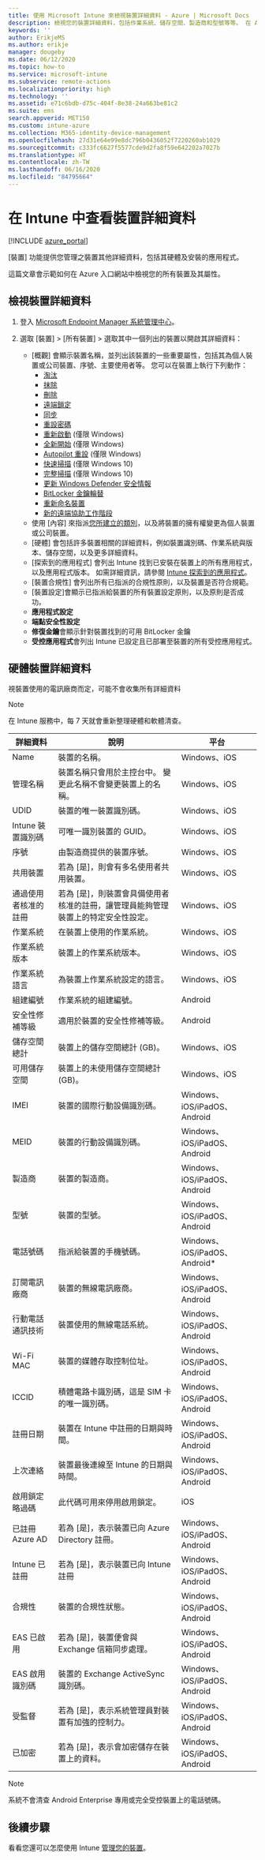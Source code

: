 ```yaml
---
title: 使用 Microsoft Intune 來檢視裝置詳細資料 - Azure | Microsoft Docs
description: 檢視您的裝置詳細資料，包括作業系統、儲存空間、製造商和型號等等。 在 Azure 中使用 Microsoft Intune 取得已安裝的應用程式清單、檢查相容性原則，以及設定 TeamViewer。 類似檢視清查您管理的裝置。
keywords: ''
author: ErikjeMS
ms.author: erikje
manager: dougeby
ms.date: 06/12/2020
ms.topic: how-to
ms.service: microsoft-intune
ms.subservice: remote-actions
ms.localizationpriority: high
ms.technology: ''
ms.assetid: e71c6bdb-d75c-404f-8e38-24a663be81c2
ms.suite: ems
search.appverid: MET150
ms.custom: intune-azure
ms.collection: M365-identity-device-management
ms.openlocfilehash: 27d31e64e99e8dc796b0436052f7220260ab1029
ms.sourcegitcommit: c333fc6627f5577cde9d2fa8f59e642202a7027b
ms.translationtype: HT
ms.contentlocale: zh-TW
ms.lasthandoff: 06/16/2020
ms.locfileid: "84795664"
---
```

# <a name="see-device-details-in-intune"></a>在 Intune 中查看裝置詳細資料

[!INCLUDE [azure_portal](../includes/azure_portal.md)]

[裝置] 功能提供您管理之裝置其他詳細資料，包括其硬體及安裝的應用程式。

這篇文章會示範如何在 Azure 入口網站中檢視您的所有裝置及其屬性。

## <a name="view-the-device-details"></a>檢視裝置詳細資料

1. 登入 [Microsoft Endpoint Manager 系統管理中心](https://go.microsoft.com/fwlink/?linkid=2109431)。
3. 選取 [裝置] > [所有裝置] > 選取其中一個列出的裝置以開啟其詳細資料：

   - [概觀] 會顯示裝置名稱，並列出該裝置的一些重要屬性，包括其為個人裝置或公司裝置、序號、主要使用者等。 您可以在裝置上執行下列動作：
      - [淘汰](devices-wipe.md#retire)
      - [抹除](devices-wipe.md#wipe)
      - [刪除](devices-wipe.md#delete-devices-from-the-intune-portal)
      - [遠端鎖定](device-remote-lock.md)
      - [同步](device-sync.md)
      - [重設密碼](device-passcode-reset.md)
      - [重新啟動](device-restart.md) (僅限 Windows)
      - [全新開始](device-fresh-start.md) (僅限 Windows)
      - [Autopilot 重設](/windows/deployment/windows-autopilot/windows-autopilot-reset#reset-devices-with-remote-windows-autopilot-reset) (僅限 Windows)
      - [快速掃描](../configuration/device-restrictions-windows-10.md) (僅限 Windows 10)
      - [完整掃描](../configuration/device-restrictions-windows-10.md) (僅限 Windows 10)
      - [更新 Windows Defender 安全情報](https://docs.microsoft.com/windows/security/threat-protection/microsoft-defender-antivirus/manage-protection-updates-microsoft-defender-antivirus)
      - [BitLocker 金鑰輪替](https://docs.microsoft.com/mem/intune/protect/encrypt-devices#to-rotate-the-bitlocker-recovery-key)
      - [重新命名裝置](device-rename.md)
      - [新的遠端協助工作階段](https://docs.microsoft.com/mem/intune/remote-actions/teamviewer-support)
   - 使用 [內容] 來指派[您所建立的類別](../enrollment/device-group-mapping.md)，以及將裝置的擁有權變更為個人裝置或公司裝置。
   - [硬體] 會包括許多裝置相關的詳細資料，例如裝置識別碼、作業系統與版本、儲存空間，以及更多詳細資料。
   - [探索到的應用程式] 會列出 Intune 找到已安裝在裝置上的所有應用程式，以及應用程式版本。 如需詳細資訊，請參閱 [Intune 探索到的應用程式](../apps/app-discovered-apps.md)。
   - [裝置合規性] 會列出所有已指派的合規性原則，以及裝置是否符合規範。
   - [裝置設定]會顯示已指派給裝置的所有裝置設定原則，以及原則是否成功。
   - **應用程式設定** 
   - **端點安全性設定**
   - **修復金鑰**會顯示針對裝置找到的可用 BitLocker 金鑰
   - **受控應用程式**會列出 Intune 已設定且已部署至裝置的所有受控應用程式。 

## <a name="hardware-device-details"></a>硬體裝置詳細資料
視裝置使用的電訊廠商而定，可能不會收集所有詳細資料

> [!Note]  
> 在 Intune 服務中，每 7 天就會重新整理硬體和軟體清查。

|詳細資料|說明|平台| 
|--------------|----------------------|----|  
|Name|裝置的名稱。|Windows、iOS|
|管理名稱|裝置名稱只會用於主控台中。 變更此名稱不會變更裝置上的名稱。|Windows、iOS|
|UDID|裝置的唯一裝置識別碼。|Windows、iOS|
|Intune 裝置識別碼|可唯一識別裝置的 GUID。|Windows、iOS|
|序號|由製造商提供的裝置序號。|Windows、iOS|
|共用裝置|若為 [是]，則會有多名使用者共用裝置。|Windows、iOS|
|通過使用者核准的註冊|若為 [是]，則裝置會具備使用者核准的註冊，讓管理員能夠管理裝置上的特定安全性設定。|Windows、iOS|
|作業系統|在裝置上使用的作業系統。|Windows、iOS|
|作業系統版本|裝置上的作業系統版本。|Windows、iOS|
|作業系統語言|為裝置上作業系統設定的語言。|Windows、iOS|
|組建編號|作業系統的組建編號。|Android|
|安全性修補等級|適用於裝置的安全性修補等級。|Android|
|儲存空間總計|裝置上的儲存空間總計 (GB)。|Windows、iOS|
|可用儲存空間|裝置上的未使用儲存空間總計 (GB)。|Windows、iOS|
|IMEI|裝置的國際行動設備識別碼。|Windows、iOS/iPadOS、Android|
|MEID|裝置的行動設備識別碼。|Windows、iOS/iPadOS、Android|
|製造商|裝置的製造商。|Windows、iOS/iPadOS、Android|
|型號|裝置的型號。|Windows、iOS/iPadOS、Android|
|電話號碼|指派給裝置的手機號碼。|Windows、iOS/iPadOS、Android*|
|訂閱電訊廠商|裝置的無線電訊廠商。|Windows、iOS/iPadOS、Android|
|行動電話通訊技術|裝置使用的無線電話系統。|Windows、iOS/iPadOS、Android|
|Wi-Fi MAC|裝置的媒體存取控制位址。|Windows、iOS/iPadOS、Android|
|ICCID|積體電路卡識別碼，這是 SIM 卡的唯一識別碼。|Windows、iOS/iPadOS、Android|
|註冊日期|裝置在 Intune 中註冊的日期與時間。|Windows、iOS/iPadOS、Android|
|上次連絡|裝置最後連線至 Intune 的日期與時間。|Windows、iOS/iPadOS、Android|
|啟用鎖定略過碼|此代碼可用來停用啟用鎖定。|iOS|
|已註冊 Azure AD|若為 [是]，表示裝置已向 Azure Directory 註冊。|Windows、iOS/iPadOS、Android|
|Intune 已註冊|若為 [是]，表示裝置已向 Intune 註冊|Windows、iOS/iPadOS、Android|
|合規性|裝置的合規性狀態。|Windows、iOS/iPadOS、Android|
|EAS 已啟用|若為 [是]，裝置便會與 Exchange 信箱同步處理。|Windows、iOS/iPadOS、Android|
|EAS 啟用識別碼|裝置的 Exchange ActiveSync 識別碼。|Windows、iOS/iPadOS、Android|
|受監督|若為 [是]，表示系統管理員對裝置有加強的控制力。|Windows、iOS/iPadOS、Android|
|已加密|若為 [是]，表示會加密儲存在裝置上的資料。|Windows、iOS/iPadOS、Android|

> [!Note]  
> 系統不會清查 Android Enterprise 專用或完全受控裝置上的電話號碼。

## <a name="next-steps"></a>後續步驟
看看您還可以怎麼使用 Intune [管理您的裝置](device-management.md)。
